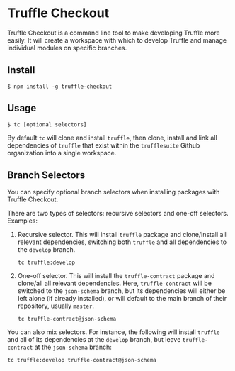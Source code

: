 # Truffle Checkout

Truffle Checkout is a command line tool to make developing Truffle more easily. It will create a workspace with which to develop Truffle and manage individual modules on specific branches.

## Install

```
$ npm install -g truffle-checkout
```

## Usage

```
$ tc [optional selectors]
```

By default `tc` will clone and install `truffle`, then clone, install and link all dependencies of `truffle` that exist within the `trufflesuite` Github organization into a single workspace. 

## Branch Selectors

You can specify optional branch selectors when installing packages with Truffle Checkout.

There are two types of selectors: recursive selectors and one-off selectors. Examples:

1. Recursive selector. This will install `truffle` package and clone/install all relevant dependencies, switching both `truffle` and all dependencies to the `develop` branch.

    ```
    tc truffle:develop
    ```

2. One-off selector. This will install the `truffle-contract` package and clone/all all relevant dependencies. Here, `truffle-contract` will be switched to the `json-schema` branch, but its dependencies will either be left alone (if already installed), or will default to the main branch of their repository, usually `master`.  

    ```
    tc truffle-contract@json-schema
    ```
    
You can also mix selectors. For instance, the following will install `truffle` and all of its dependencies at the `develop` branch, but leave `truffle-contract` at the `json-schema` branch:

```
tc truffle:develop truffle-contract@json-schema
```
